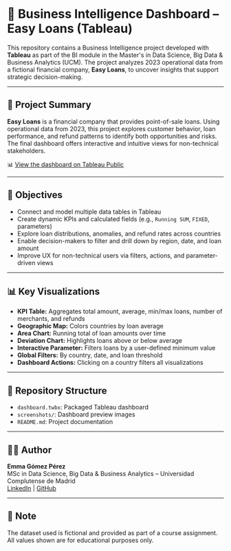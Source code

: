 # 💼 Business Intelligence Dashboard – Easy Loans (Tableau)

This repository contains a Business Intelligence project developed with **Tableau** as part of the BI module in the Master's in Data Science, Big Data & Business Analytics (UCM). The project analyzes 2023 operational data from a fictional financial company, **Easy Loans**, to uncover insights that support strategic decision-making.

---

## 🧾 Project Summary

**Easy Loans** is a financial company that provides point-of-sale loans. Using operational data from 2023, this project explores customer behavior, loan performance, and refund patterns to identify both opportunities and risks. The final dashboard offers interactive and intuitive views for non-technical stakeholders.

📊 [View the dashboard on Tableau Public](https://public.tableau.com/app/profile/emma.gp/viz/Dashboard_personalizado/Landingpage)

---

## 🎯 Objectives

- Connect and model multiple data tables in Tableau
- Create dynamic KPIs and calculated fields (e.g., `Running SUM`, `FIXED`, parameters)
- Explore loan distributions, anomalies, and refund rates across countries
- Enable decision-makers to filter and drill down by region, date, and loan amount
- Improve UX for non-technical users via filters, actions, and parameter-driven views

---

## 📊 Key Visualizations

- **KPI Table:** Aggregates total amount, average, min/max loans, number of merchants, and refunds
- **Geographic Map:** Colors countries by loan average
- **Area Chart:** Running total of loan amounts over time
- **Deviation Chart:** Highlights loans above or below average
- **Interactive Parameter:** Filters loans by a user-defined minimum value
- **Global Filters:** By country, date, and loan threshold
- **Dashboard Actions:** Clicking on a country filters all visualizations

---

## 📁 Repository Structure

- `dashboard.twbx`: Packaged Tableau dashboard 
- `screenshots/`: Dashboard preview images
- `README.md`: Project documentation

---

## 👩‍💻 Author

**Emma Gómez Pérez**  
MSc in Data Science, Big Data & Business Analytics – Universidad Complutense de Madrid  
[LinkedIn](https://www.linkedin.com/in/emma-gomez-perez) | [GitHub](https://github.com/emmagomez)

---

## 📝 Note

The dataset used is fictional and provided as part of a course assignment. All values shown are for educational purposes only.
